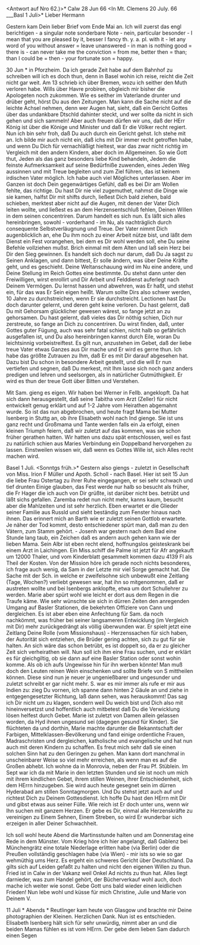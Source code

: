 <Antwort auf Nro 62.)>* Calw 28 Jun 66
 <In Mt. Clemens 20 July. 66 ___Basl 1 Juli>*
Lieber Hermann

Gestern kam Dein lieber Brief vom Ende Mai an. Ich will zuerst das engl berichtigen - a singular note sonderbare Note - nein, particular besonder - I mean that you are pleased by it, besser I fancy th. y. a. pl. with it - let any word of you without answer = leave unanswered - in man is nothing good = there is - can never take me the conviction = from me, better then = than; than I could be = then - your fortunate son = happy.

30 Jun <Samstag>* in Pforzheim. Da ich gerade Zeit habe auf dem Bahnhof zu schreiben will ich es doch thun, denn in Basel wohin ich reise, reicht die Zeit nicht gar weit. Am 13 schrieb ich über Bremen, wozu ich seither den Muth verloren habe. Wills über Havre probiren, obgleich mir bisher die Apologeten noch zukommen. Wie es seither im Vaterlande drunter und drüber geht, hörst Du aus den Zeitungen. Man kann die Sache nicht auf die leichte Achsel nehmen, denn wer Augen hat, sieht, daß ein Gericht Gottes über das undankbare Dtschld dahinter steckt, und wer sollte da nicht in sich gehen und sich sammeln! Aber auch freuen dürfen wir uns, daß der HErr König ist über die Könige und Minister und daß Er die Völker recht regiert. 
Nun ich bin sehr froh, daß Du auch durch ein Gericht gehst. Ich stehe mit an. Ich bilde mir auch nicht ein, daß ichs mit Dir immer recht getroffen habe, und wenn Du Dich für vernachläßigt hieltest, war das zwar nicht richtig im Vergleich mit den andern Kindern, aber doch im Allgemeinen. So wie Gott thut, Jeden als das ganz besonders liebe Kind behandeln, Jedem die feinste Aufmerksamkeit auf seine Bedürfniße zuwenden, eines Jeden Weg aussinnen und mit Treue begleiten und zum Ziel führen, das ist keinem irdischen Vater möglich. Ich habe auch viel Mögliches unterlassen. Aber im Ganzen ist doch Dein gegenwärtiges Gefühl, daß es bei Dir am Wollen fehlte, das richtige. Du hast Dir nie viel zugemuthet, nahmst die Dinge wie sie kamen, halfst Dir mit shifts durch, ließest Dich bald ziehen, bald schieben, merktest aber nicht auf die Augen, mit denen der Vater Dich leiten wollte, und ließest es an dem Herzensentschluß fehlen, Deinen Willen in dem seinen concentriren. Darum handelt es sich nun. Es läßt sich alles hereinbringen, sowohl - vorderhand - im Nu, als nachträglich durch consequente Selbstverläugnung und Treue. Der Vater nimmt Dich augenblicklich an, ehe Du ihm noch zu einer Arbeit nütze bist, und läßt dem Dienst ein Fest vorangehen, bei dem es Dir wohl werden soll, ehe Du seine Befehle vollziehen mußst. Brich einmal mit dem Alten und laß sein Herz bei Dir den Sieg gewinnen. Es handelt sich doch nur darum, daß Du Ja sagst zu Seinen Anklagen, und dann bittest, Er solle ändern, was über Deine Kräfte geht, und es geschieht. Deine Weltanschauung wird im Nu eine andere, und Deine Stellung im Reich Gottes eine bestimmte. Du stehst dann unter den Freiwilligen, wirst enrollirt und Dir Arbeit und Felddienst auferlegt nach Deinem Vermögen. Du lernst hassen und abwehren, was Er haßt, und stehst ein, für das was Er Sein eigen heißt. Warum sollte Dirs also schwer werden, 10 Jahre zu durchstreichen, wenn Er sie durchstreicht. Lectionen hast Du doch darunter gelernt, und deren geht keine verloren. Du hast gelernt, daß Du mit Gehorsam glücklicher gewesen wärest, so fange jetzt an zu gehorsamen. Du hast gelernt, daß vieles das Dir nöthig schien, Dich nur zerstreute, so fange an Dich zu concentriren. Du wirst finden, daß, unter Gottes guter Fügung, auch was sehr fatal schien, nicht halb so gefährlich ausgefallen ist, und Du also hereinbringen kannst durch Eile, woran Du leichtsinnig vorbeistreiftest. Es gilt nun, anzustehen im Gebet, daß der liebe treue Vater etwas Ganzes aus Dir mache und Er wird es gerne thun. Ich habe das größte Zutrauen zu Ihm, daß Er es mit Dir darauf abgesehen hat. Dazu bist Du schon in besondere Arbeit gestellt, und die will Er nun vertiefen und segnen, daß Du merkest, mit Ihm lasse sich noch ganz anders predigen und lehren und seelsorgen, als in natürlicher Gutmüthigkeit. Er wird es thun der treue Gott über Bitten und Verstehen.

Mit Sam. gieng es eigen. Wir haben bei Werner in Fellb. angeklopft. Da hat sich dann herausgestellt, daß seine Tabitha vom Arzt (Zeller) für nicht entwickelt genug erklärt und auf 1-2 Jahre vom Heirathen abgemahnt wurde. So ist das nun abgebrochen, und heute fragt Mama bei Mutter Isenberg in Stuttg an, ob ihre Elisabeth wohl nach Ind gienge. Sie ist uns ganz recht und Großmama und Tante werden falls ein Ja erfolgt, einen kleinen Triumph feiern, daß wir zuletzt auf das kommen, was sie schon früher gerathen hatten. Wir hatten uns dazu spät entschlossen, weil es fast zu natürlich schien aus Maries Verbindung ein Doppelband hervorgehen zu lassen. Einstweilen wissen wir, daß wenn es Gottes Wille ist, sich Alles recht machen wird.

Basel 1 Juli. <Sonntgs früh.>* Gestern also giengs - zuletzt in Gesellschaft von Miss. Irion F Müller und Apoth. Scholl - nach Basel. Hier ist seit 15 Jun die liebe Frau Ostertag zu ihrer Ruhe eingegangen, er sei sehr schwach und tief drunten Einige glauben, das Fest werde nur halb so besucht als früher, die Fr Hager die ich auch von Dir grüßte, ist darüber nicht bes. betrübt und läßt sichs gefallen. Zaremba redet nun nicht mehr, kanns kaum, besucht aber die Mahlzeiten und ist sehr herzlich. Eben erwartet er die Glieder seiner Familie aus Russld und sieht beständig zum Fenster hinaus nach ihnen. Das erinnert mich an Barth wie er zuletzt seinen Gottlob erwartete. Je näher der Tod kommt, desto entschiedener spürt man, daß man zu den Vätern, zum Stamm gehört. - Josenh war gestern nach dem Bad eine Stunde lang taub, ein Zeichen daß es andern auch gehen kann wie der lieben Mama. Sein Albr ist eben recht elend, hoffnungslos geisteskrank bei einem Arzt in Laichingen. Ein Miss.schiff die Palme ist jetzt für Afr angekauft um 12000 Thaler, und vom Kinderblatt gesammelt kommen dazu 4139 Fl als Theil der Kosten. Von der Mission höre ich gerade noch nichts besonderes, ich frage auch wenig, da Sam in der Letzte mir viel Sorge gemacht hat. Die Sache mit der Sch. in welche er zweifelsohne sich unbewußt eine Zeitlang (Tage, Wochen?) verliebt gewesen war, hat ihn so mitgenommen, daß er austreten wollte und bei Isenbergs anklopfte, etwa um dort Schullehrer zu werden. Marie aber spürt wohl wie leicht er dort aus dem Regen in die Traufe käme. Wie sehr wünschte sie sich in dürren Zeiten den anregenden Umgang auf Basler Stationen, die bekehrten Offiziere von Cann und dergleichen. Es ist aber eben eine Anfechtung für Sam. da noch nachkömmt, was früher bei seiner langsameren Entwicklung (im Vergleich mit Dir) mehr zurückgedrängt als völlig überwunden war. Er spielt jetzt eine Zeitlang Deine Rolle (vom Missionshaus) - Herzenssachen für sich haben, der Autorität sich entziehen, die Brüder gering achten, sich zu gut für sie halten. An sich wäre das schon betrübt, es ist doppelt so, da er zu gleicher Zeit sich verheirathen will. Nun soll ich ihm eine Frau suchen, und er erklärt es für gleichgiltig, ob sie dann auf eine Basler Station oder sonst wohin komme. Als ob ich aufs Ungewisse hin für ihn werben könnte! Man muß doch den Leuten reinen Wein einschenken und sollte Briefe von S mittheilen können. Diese sind nun je neuer je ungenießbarer und ungesunder und zuletzt schreibt er gar nicht mehr. S. war es mir immer als rufe er mir aus Indien zu: zieg Du vornen, ich spanne dann hinten 2 Gäule an und ziehe in entgegengesetzter Richtung, laß dann sehen, was herauskommt! Das sag ich Dir nicht um zu klagen, sondern weil Du weich bist und Dich also mit hineinversetzst und hoffentlich auch mitbetest daß Du die Verwicklung lösen helfest durch Gebet. 
Marie ist zuletzt von Damen allein gelassen worden, da Hyd ihnen ungesund sei (dagegen gesund für Kinder). Sie flüchteten da und dorthin, Marie machte darunter die Bekanntschaft der Farbigen, Mittelklassen-Bevölkerung und fand einige ordentliche Frauen, Madraschristen und dergleichen, katholische und evangelische und hat nun auch mit deren Kindern zu schaffen. Es freut mich sehr daß sie einen solchen Sinn hat zu den Geringen zu gehen. Man kann dort manchmal in unscheinbarer Weise so viel mehr erreichen, als wenn man es auf die Großen abhebt. Ich wohne da in Monrovia, neben der Frau Pf. Stüblein. Im Sept war ich da mit Marie in den letzten Stunden und sie ist noch um mich mit ihrem kindlichen Gebet, ihrem stillen Weinen, ihrer Entschiedenheit, sich dem HErrn hinzugeben. Sie wird auch heute gesegnet sein im dürren Hyderabad am stillen Sonntagmorgen. Und Du stehst jetzt auch auf und richtest Dich zu Deinem Gottesdienst. Ich hoffe Du hast den HErrn mit Dir und gibst etwas aus seiner Fülle. Wie reich ist Er doch unter uns, wenn wir Ihn suchen mit ganzem Herzen. Er gebe es Dir, einmal alle Herzenskräfte zu vereinigen zu Einem Sehnen, Einem Streben, so wird Er wunderbar sich erzeigen in aller Deiner Schwachheit.

Ich soll wohl heute Abend die Martinsstunde halten und am Donnerstag eine Rede in dem Münster. Vom Krieg höre ich hier angelangt, daß Gablenz bei Münchengrätz eine totale Niederlage erlitten habe (via Berlin) oder die Preußen vollständig geschlagen habe (via Wien) - mir ists so wie so gar wehmüthig ums Herz. Es ergeht ein schweres Gericht über Deutschland. Da gilts sich auf Leiden gefaßt zu halten und nicht den eigenen Willen zu thun. Fried ist in Calw in der Vakanz weil Onkel Ad nichts zu thun hat. Alles liegt darnieder, was zum Handel gehört, der Bücherverkauf wohl auch, doch mache ich weiter wie sonst. Gebe Gott uns bald wieder einen leidlichen Frieden! Nun lebe wohl und küsse für mich Christine, Julie und Marie von  Deinem V.


11 Juli <Basl Misshaus>* Abends <am Sonntag.>* Reutlinger kam heute von Glasgow und brachte mir Deine photographien der Kleinen. Herzlichen Dank. Nun ist es entschieden. Elisabeth Isenberg hält sich für sehr unwürdig, nimmt aber an und die beiden Mamas fühlen es ist vom HErrn. Der gebe dem lieben Sam dadurch einen Segen
